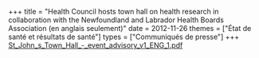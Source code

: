 +++
title = "Health Council hosts town hall on health research in collaboration with the Newfoundland and Labrador Health Boards Association (en anglais seulement)"
date = 2012-11-26
themes = ["État de santé et résultats de santé"]
types = ["Communiqués de presse"]
+++
[St_John_s_Town_Hall_-_event_advisory_v1_ENG_1.pdf](/files/St_John_s_Town_Hall_-_event_advisory_v1_ENG_1.pdf)
